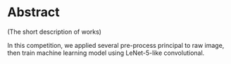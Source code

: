 # Abstract
(The short description of works)

In this competition, we applied several pre-process principal to raw image, then train machine learning model using LeNet-5-like convolutional.
